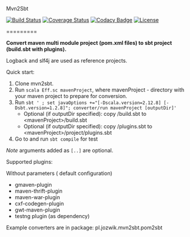 Mvn2Sbt 

[![Build Status](https://travis-ci.com/ajozwik/mvn2sbt.svg?branch=master "Build Status")](https://travis-ci.com/ajozwik/mvn2sbt)
[![Coverage Status](https://coveralls.io/repos/ajozwik/mvn2sbt/badge.png)](https://coveralls.io/r/ajozwik/mvn2sbt)
[![Codacy Badge](https://www.codacy.com/project/badge/c2c836104f254cafa3f4c34dc5243400)](https://www.codacy.com)
[![License](http://img.shields.io/:license-Apache%202-red.svg)](http://www.apache.org/licenses/LICENSE-2.0.txt)

=========

**Convert maven multi module project (pom.xml files) to sbt project (build.sbt with plugins).**

Logback and slf4j are used as reference projects.

Quick start:

1. Clone mvn2sbt. 
1. Run `scala Eff.sc mavenProject`, where mavenProject - directory with your maven project to prepare for conversion.
1. Run `sbt ' ; set javaOptions +="[-Dscala.version=2.12.8] [-Dsbt.version=1.2.8]"; converter/run mavenProject [outputDir]'`
	* Optional (if outputDir specified): copy <outputDir>/build.sbt to &lt;mavenProject&gt;/build.sbt
	* Optional (if outputDir specified): copy <outputDir>/plugins.sbt to &lt;mavenProject&gt;/project/plugins.sbt
1. Go to <mavenProject> and run `sbt compile` for test

*Note*
arguments added as `[..]` are optional.

Supported plugins:

Without parameters ( default configuration)

 * gmaven-plugin
 * maven-thrift-plugin
 * maven-war-plugin
 * cxf-codegen-plugin
 * gwt-maven-plugin
 * testng plugin (as dependency)
 

 Example converters are in package: pl.jozwik.mvn2sbt.pom2sbt



